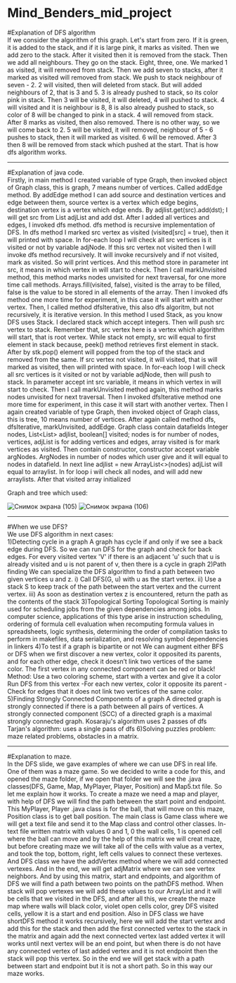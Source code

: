 # Mind_Benders_mid_project
#Explanation of DFS algorithm                                                                                                                                                  
If we consider the algorithm of this graph. Let's start from zero. If it is green, it is added to the stack, and if it is large pink, it marks as visited. Then we add zero to the stack. After it visited then it is removed from the stack. Then we add all
neighbours. They go on the stack. Eight, three, one.   We marked 1 as visited, it will removed from stack. Then we add seven to stacks, after it marked as visited will  removed from stack. We push to stack neighbour of seven - 2. 2 will visited, then will deleted from stack. But will added neighbours of 2, that is 3 and 5. 3 is already pushed to stack, so its color pink in stack. Then 3 will be visited, it will deleted, 4 will pushed to stack. 4 will visited and it is neighbour is 8, 8 is also already pushed to stack, so color of 8 will be changed to pink in a stack. 4 will removed from stack. After 8 marks as visited, then also removed. There is no other way, so we will come back to 2. 5 will be visited, it will removed, neighbour of 5 - 6 pushes to stack, then it will marked as visited. 6 will be removed. After 3 then 8 will be removed from stack which pushed at the start. That is how dfs algorithm works. 

---------------------------------------------------------------------------------------------------------------------------------------------------------------------------

#Explanation of java code.                                                                                                                                    
Firstly, in main method I created variable of type Graph, then invoked object of Graph class, this is graph, 7 means number of vertices. 
 Called addEdge method. By addEdge method I can add source and destination vertices and edge between them, source vertex is a vertex which edge begins,
 destination vertex is a vertex which edge ends.  By adjlist.get(src).add(dst); I will get src from List adjList and add dst. After I added all vertices 
 and edges, I invoked dfs method. dfs method is recursive implementation of DFS. In dfs method I marked src vertex as visited (visited[src] = true), then
 it will printed with space. In for-each loop I will check all src vertices is it visited or not by variable adjNode. If this src vertex not visited then 
 I will invoke dfs method recursively. It will invoke recursively and if not visited, mark as visited. So will print vertices. And this method store in 
 parameter int src, it means in which vertex in will start to check. Then I call markUnvisited method, this method marks nodes unvisited for next traversal,
 for one more time call methods. Arrays.fill(visited, false), visited is the array to be filled, false is the value to be stored in all elements of the array.
 Then I invoked dfs method one more time for experiment, in this case it will start with another vertex.
    Then, I called method dfsIterative, this also dfs algoritm, but not recursively, it is iterative version. In this method I used Stack, as you know DFS uses 
Stack.  I declared stack which accept integers. Then will push src vertex to stack. Remember that, src vertex here is a vertex which algorithm will start, 
that is root vertex. While stack not empty, src will equal to first element in stack because, peek() method retrieves first element in stack. After by stk.pop()
element will popped from the top of the stack and removed from the same. If src vertex not visited, it will visited, that is will marked as visited, then will 
printed with space.  In for-each loop I will check all src vertices is it visited or not by variable adjNode, then will push to stack. In parameter accept int 
src variable, it means in which vertex in will start to check. Then I call markUnvisited method again, this method marks nodes unvisited for next traversal. 
Then I invoked dfsIterative method one more time for experiment, in this case it will start with another vertex.
  Then I again created variable of type Graph, then invoked object of Graph class, this is tree, 10 means number of vertices. After again called method dfs, 
  dfsIterative, markUnvisited, addEdge.
Graph class contain datafields  Integer nodes, List<List<Integer>> adjlist, boolean[] visited; nodes is for number of nodes, vertices, adjList is for adding vertices 
and edges, array visited is for mark vertices as visited. Then contain constructor, constructor accept variable argNodes. ArgNodes in number of nodes which user
give and it will equal to nodes in datafield. In next line  adjlist = new ArrayList<>(nodes) adjList will equal to arraylist. In for loop i will check all nodes,
and will add new arraylists. After that visited array initialized
 
 Graph and tree which used:
 
![Снимок экрана (105)](https://user-images.githubusercontent.com/78644880/111902651-b0a88c80-8a68-11eb-8e98-f4d37b75ea12.png)
![Снимок экрана (106)](https://user-images.githubusercontent.com/78644880/111902656-b3a37d00-8a68-11eb-9781-3c1072fff141.png)

  
-----------------------------------------------------------------------------------------------------------------------------------------------------------------------------
 
 
 #When we use DFS?                                                                                                                                                         
 We use DFS algorithm in next cases:                                                                                                                                       
 1)Detecting cycle in a graph 
A graph has cycle if and only if we see a back edge during DFS. So we can run DFS for the graph and check for back edges.
For every visited vertex 'V' if there is an adjacent 'u' such that u is already visited and u is not parent of v,  then there is a cycle in graph
2)Path finding
We can specialize the DFS algorithm to find a path between two given vertices u and z.
i) Call DFS(G, u) with u as the start vertex.
ii) Use a stack S to keep track of the path between the start vertex and the current vertex.
iii) As soon as destination vertex z is encountered, return the path as the
contents of the stack
 3)Topological Sorting 
 Topological Sorting is mainly used for scheduling jobs from the given
dependencies among jobs. In computer science, applications of this type
arise in instruction scheduling, ordering of formula cell evaluation when
recomputing formula values in spreadsheets, logic synthesis, determining
the order of compilation tasks to perform in makefiles, data serialization,
and resolving symbol dependencies in linkers
4)To test if a graph is
bipartite or not
We can augment either BFS or DFS when we first discover a new vertex,
color it opposited its parents, and for each other edge, check it doesn’t link
two vertices of the same color. The first vertex in any connected
component can be red or black!
Method:
Use a two coloring scheme, start with a vertex and give it a color
Run DFS from this vertex
-For each new vertex, color it opposite its parent
-Check for edges that it does not link two vertices of the same color.
5)Finding Strongly
Connected
Components of a
graph
A directed graph is strongly connected if there is a path between all pairs
of vertices. A strongly connected component (SCC) of a directed graph is a
maximal strongly connected graph. 
Kosaraju's algorithm uses 2 passes of dfs
Tarjan's algorithm: uses a single pass of dfs
6)Solving puzzles problem:
maze related problems, obstacles in a matrix.

-------------------------------------------------------------------------------------------------------------------------------------------------------------------------------


#Explanation to maze.                                                
In the DFS slide, we gave examples of where we can use DFS in real life. One of them was a maze game. So we decided to write a code for this, and opened the maze folder, if we open that folder we will see the .java classes(DFS, Game, Map, MyPlayer, Player, Position) and Map5.txt file. So let me explain how it works. To create a maze we need a map and player, with help of DFS we will find the path between the start point and endpoint. This MyPlayer, Player .java class is for the ball, that will move on this maze, Position class is to get ball position. The main class is Game class where we will get a text file and send it to the Map class and control other classes.  In-text file written matrix with values 0 and 1, 0 the wall cells, 1 is opened cell where the ball can move and by the help of this matrix we will creat maze, but before creating maze we will take all of the cells with value as a vertex, and took the top, bottom, right, left cells values to connect these vertexes. And DFS class we have the addVertex method where we will add connected vertexes. And in the end, we will get adjMatrix where we can see vertex neighbors. And by using this matrix, start and endpoints, and algorithm of DFS  we will find a path between two points on the pathDFS method. When stack will pop vertexes we will add these values to our ArrayList and it will be cells that we visited in the DFS, and after all this, we create the maze map where walls will black color, violet open cells color, grey DFS visited cells, yellow it is a start and end position. Also in DFS class we have shortDFS method it works recursively, here we will add the start vertex and add this for the stack and then add the first connected vertex to the stack in the matrix and again add the next connected vertex last added vertex it will works until next vertex will be an end point, but when there is do not have any connected vertex of last added vertex and it is not endpoint then the stack will pop this vertex. So in the end we will get stack with a path between start and endpoint but it is not a short path. So in this way our maze works.
